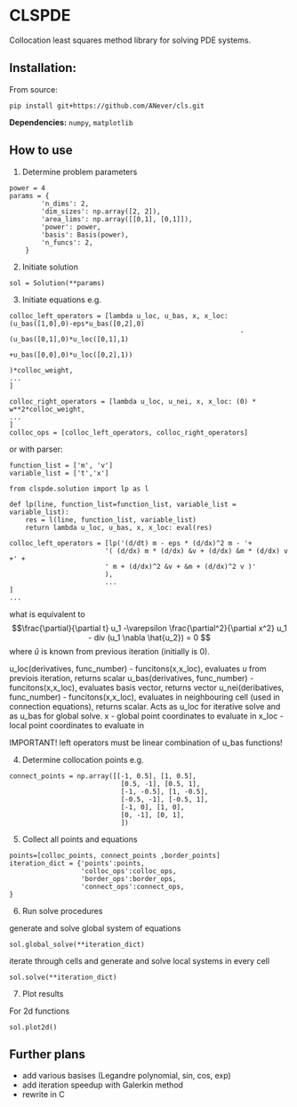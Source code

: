 # CLSPDE

Collocation least squares method library for solving PDE systems.

## Installation:

From source:
```
pip install git+https://github.com/ANever/cls.git
```

**Dependencies:** `numpy`, `matplotlib
`
## How to use

1. Determine problem parameters
```
power = 4
params = {
        'n_dims': 2,
        'dim_sizes': np.array([2, 2]),
        'area_lims': np.array([[0,1], [0,1]]),
        'power': power,
        'basis': Basis(power),
        'n_funcs': 2,
    }
```
2. Initiate solution
```
sol = Solution(**params)
```
3. Initiate equations 
e.g.
```
colloc_left_operators = [lambda u_loc, u_bas, x, x_loc:  (u_bas([1,0],0)-eps*u_bas([0,2],0)
                                                          -(u_bas([0,1],0)*u_loc([0,1],1)
                                                           +u_bas([0,0],0)*u_loc([0,2],1))
                                                          )*colloc_weight,
...
]

colloc_right_operators = [lambda u_loc, u_nei, x, x_loc: (0) * w**2*colloc_weight,
...
]
colloc_ops = [colloc_left_operators, colloc_right_operators]
```

or with parser:

```
function_list = ['m', 'v']
variable_list = ['t','x']

from clspde.solution import lp as l

def lp(line, function_list=function_list, variable_list = variable_list):
    res = l(line, function_list, variable_list)
    return lambda u_loc, u_bas, x, x_loc: eval(res)

colloc_left_operators = [lp('(d/dt) m - eps * (d/dx)^2 m - '+
                        '( (d/dx) m * (d/dx) &v + (d/dx) &m * (d/dx) v +' +
                        ' m + (d/dx)^2 &v + &m + (d/dx)^2 v )'
                        ),
                        ...
]
...
```

what is equivalent to 
$$\frac{\partial}{\partial t} u_1 -\varepsilon \frac{\partial^2}{\partial x^2} u_1 - div (u_1 \nabla \hat{u_2}) = 0 $$
where $\hat{u}$ is known from previous iteration (initially is 0).

u_loc(derivatives, func_number) - funcitons(x,x_loc), evaluates $u$ from previois iteration, returns scalar
u_bas(derivatives, func_number) - funcitons(x,x_loc), evaluates basis vector, returns vector
u_nei(deribatives, func_number) - funcitons(x,x_loc), evaluates in neighbouring cell (used in connection equations), returns scalar. Acts as u_loc for iterative solve and as u_bas for global solve.
x - global point coordinates to evaluate in
x_loc - local point coordinates to evaluate in

IMPORTANT! left operators must be linear combination of u_bas functions!

4. Determine collocation points
e.g.
```
connect_points = np.array([[-1, 0.5], [1, 0.5],
                            [0.5, -1], [0.5, 1],
                            [-1, -0.5], [1, -0.5],
                            [-0.5, -1], [-0.5, 1],
                            [-1, 0], [1, 0],
                            [0, -1], [0, 1],
                            ])
```
5. Collect all points and equations
```
points=[colloc_points, connect_points ,border_points]
iteration_dict = {'points':points,
                  'colloc_ops':colloc_ops,
                  'border_ops':border_ops,
                  'connect_ops':connect_ops,
}
```
6. Run solve procedures

generate and solve global system of equations
```
sol.global_solve(**iteration_dict)
```
iterate through cells and generate and solve local systems in every cell
```
sol.solve(**iteration_dict)
```
7. Plot results

For 2d functions
```
sol.plot2d()
```

## Further plans

- add various basises (Legandre polynomial, sin, cos, exp)
- add iteration speedup with Galerkin method
- rewrite in C